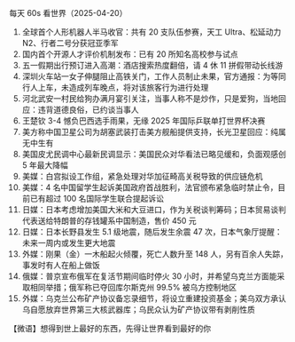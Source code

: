 每天 60s 看世界（2025-04-20）

1. 全球首个人形机器人半马收官：共有 20 支队伍参赛，天工 Ultra、松延动力 N2、行者二号分获冠亚季军
2. 国内首个开源人才评价机制发布：已有 20 所知名高校参与试点
3. 五一假期出行预订进入高潮：酒店搜索热度翻倍，请 4 休 11 拼假带动长线游
4. 深圳火车站一女子伸腿阻止高铁关门，工作人员制止未果，官方通报：为等同行人上车，未造成列车晚点，将对该旅客行为进行处理
5. 河北武安一村民给狗办满月宴引关注，当事人称不是炒作，只是爱狗，当地回应：违背道德良俗，已约谈当事人
6. 王楚钦 3-4 憾负巴西选手雨果，无缘 2025 年国际乒联单打世界杯决赛
7. 美方称中国卫星公司为胡塞武装打击美方舰船提供支持，长光卫星回应：纯属无中生有
8. 美国皮尤民调中心最新民调显示：美国民众对华看法已略见缓和，负面观感创 5 年最大降幅
9. 美媒：白宫拟设工作组，紧急处理对华加征畸高关税导致的供应链危机
10. 美媒：4 名中国留学生起诉美国政府首战胜利，法官颁布紧急临时禁止令，目前已有超过 100 名国际学生联合提起诉讼
11. 日媒：日本考虑增加美国大米和大豆进口，作为关税谈判筹码；日本贸易谈判代表送给特朗普的存钱罐系中国制造，售价 450 元
12. 日媒：日本长野县发生 5.1 级地震，随后发生余震 47 次，日本气象厅提醒：未来一周内或发生更大地震
13. 外媒：刚果（金）一木船起火倾覆，死亡人数升至 148 人，另有百余人失踪，事发时有人在船上做饭
14. 俄媒：普京宣布俄军在复活节期间临时停火 30 小时，并希望乌克兰方面能采取相同举措；俄军称已夺回库尔斯克州 99.5% 被乌方控制地区
15. 外媒：乌克兰公布矿产协议备忘录细节，将设立重建投资基金；美乌双方承认乌自愿放弃世界第三大核武器库；乌民众认为矿产协议带有剥削性质

【微语】想得到世上最好的东西，先得让世界看到最好的你